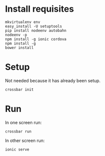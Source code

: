 # Install requisites

```
mkvirtualenv env
easy_install -U setuptools
pip install nodeenv autobahn
nodeenv -p
npm install -g ionic cordova
npm install -g
bower install
```

# Setup

Not needed because it has already been setup.
```
crossbar init
```

# Run

In one screen run:
```
crossbar run
```

In other screen run:
```
ionic serve
```
